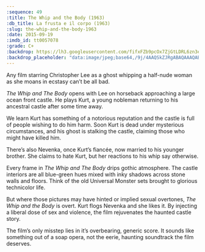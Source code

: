 ```yaml
---
:sequence: 49
:title: The Whip and the Body (1963)
:db_title: La frusta e il corpo (1963)
:slug: the-whip-and-the-body-1963
:date: 2015-09-19
:imdb_id: tt0057078
:grade: C+
:backdrop: https://lh3.googleusercontent.com/fifxFZb9pcOx7ZjGtLDRL6zn3eYy9ke08B5D9fzhyxQePsbqxxNLAkvfhYLHO6M0BM5iPd_lKD1I=w1000-l75-rj
:backdrop_placeholder: "data:image/jpeg;base64,/9j/4AAQSkZJRgABAQAAAQABAAD/2wCEACgcHiMeGSgjISMtKygwPGRBPDc3PHtYXUlkkYCZlo+AjIqgtObDoKrarYqMyP/L2u71////m8H////6/+b9//gBKy0tPDU8dkFBdviljKX4+Pj4+Pj4+Pj4+Oz4+Pj4+Pj4+Pj4+Pj4+Pj4+Pjs+Pj4+Pj4+Pj4+Pj4+Pj47Pj4+P/AABEIAAsAFAMBIgACEQEDEQH/xAAYAAACAwAAAAAAAAAAAAAAAAADBAACBf/EAB8QAAEDBAMBAAAAAAAAAAAAAAEAAhEDITFBBCJRE//EABUBAQEAAAAAAAAAAAAAAAAAAAEC/8QAFhEBAQEAAAAAAAAAAAAAAAAAEQAh/9oADAMBAAIRAxEAPwBZwkB0QN3iypVbRbXJY4fEjRwm+ZbhmN5WW+wCWDGK80gernkemFEFRLSX/9k="
---
```


Any film starring Christopher Lee as a ghost whipping a half-nude woman as she moans in ecstasy can’t be all bad.

_The Whip and The Body_ opens with Lee on horseback approaching a large ocean front castle. He plays Kurt, a young nobleman returning to his ancestral castle after some time away.

We learn Kurt has something of a notorious reputation and the castle is full of people wishing to do him harm. Soon Kurt is dead under mysterious circumstances, and his ghost is stalking the castle, claiming those who might have killed him.

There’s also Nevenka, once Kurt’s fiancée, now married to his younger brother. She claims to hate Kurt, but her reactions to his whip say otherwise.

Every frame in _The Whip and The Body_ drips gothic atmosphere. The castle interiors are all blue-green hues mixed with inky shadows across stone walls and floors. Think of the old Universal Monster sets brought to glorious technicolor life.

But where those pictures may have hinted or implied sexual overtones, _The Whip and the Body_ is overt. Kurt flogs Nevenka and she likes it. By injecting a liberal dose of sex and violence, the film rejuvenates the haunted castle story.

The film’s only misstep lies in it’s overbearing, generic score. It sounds like something out of a soap opera, not the eerie, haunting soundtrack the film deserves.

